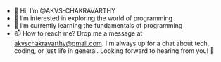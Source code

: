 - 👋 Hi, I’m @AKVS-CHAKRAVARTHY
- 👀 I’m interested in exploring the world of programming
- 🌱 I’m currently learning the fundamentals of programming
- 📫 How to reach me? Drop me a message at akvschakravarthy@gmail.com. I'm always up for a chat about tech, coding, or just life in general. Looking forward to hearing from you! 🚀

<!---
22891A1201-AKVS-CHAKRAVARTHY/22891A1201-AKVS-CHAKRAVARTHY is a ✨ special ✨ repository because its `README.md` (this file) appears on your GitHub profile.
You can click the Preview link to take a look at your changes.
--->
